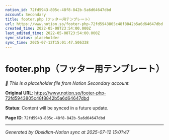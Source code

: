 ```yaml
---
notion_id: 72fd5943-805c-48f8-842b-5a6d64647dbd
account: Secondary
title: footer.php（フッター用テンプレート）
url: https://www.notion.so/footer-php-72fd5943805c48f8842b5a6d64647dbd
created_time: 2022-05-08T23:54:00.000Z
last_edited_time: 2022-05-08T23:54:00.000Z
sync_status: placeholder
sync_time: 2025-07-12T15:01:47.506338
---
```


# footer.php（フッター用テンプレート）

*🔄 This is a placeholder file from Notion Secondary account.*

**Original URL**: https://www.notion.so/footer-php-72fd5943805c48f8842b5a6d64647dbd

**Status**: Content will be synced in a future update.

**Page ID**: `72fd5943-805c-48f8-842b-5a6d64647dbd`

---

*Generated by Obsidian-Notion sync at 2025-07-12 15:01:47*
